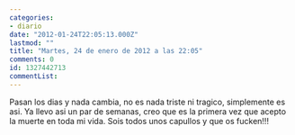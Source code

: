```yaml
---
categories:
- diario
date: "2012-01-24T22:05:13.000Z"
lastmod: ""
title: "Martes, 24 de enero de 2012 a las 22:05"
comments: 0
id: 1327442713
commentList:
---
```


Pasan los dias y nada cambia, no es nada triste ni tragico, simplemente es asi. Ya llevo asi un par de semanas, creo que es la primera vez que acepto la muerte en toda mi vida. Sois todos unos capullos y que os fucken!!!
